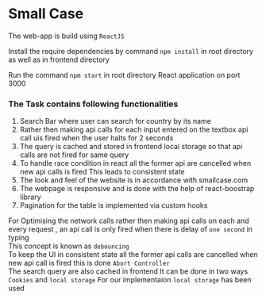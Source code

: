 # Small Case
The web-app is build using  `ReactJS` 

Install the require dependencies by command `npm install` in root directory as well as in frontend directory

Run the command `npm start` in root directory  React application on port 3000
### The Task contains following functionalities
<ol>
 <li>Search Bar where user can search for country by its name</li>
 <li>Rather then making api calls for each input entered on the textbox api call uis fired when the user halts for 2 seconds</li>
 <li>The query is cached and stored in frontend local storage so that api calls are not fired for same query</li>
 <li>To handle race condition in react all the former api are cancelled when new api calls is fired This leads to consistent state</li>
 <li>The look and feel of the website is in accordance with smallcase.com</li>
 <li>The webpage is responsive and is done with the help of react-boostrap library</li>
 <li>Pagination for the table is implemented via custom hooks</li>
</ol>

For Optimising the network calls rather then making api calls on each and every request , an api call is only fired when there is delay of  `one second` in typing 
<br/>
This concept is known as  `debouncing`
<br/>
To keep the UI in consistent state all the former api calls are cancelled when new api call is fired this is done  `Abort Controller`
<br/>
The search query are also cached in frontend It can be done in two ways `Cookies` and `local storage` For our implementaion `local storage` has been used
